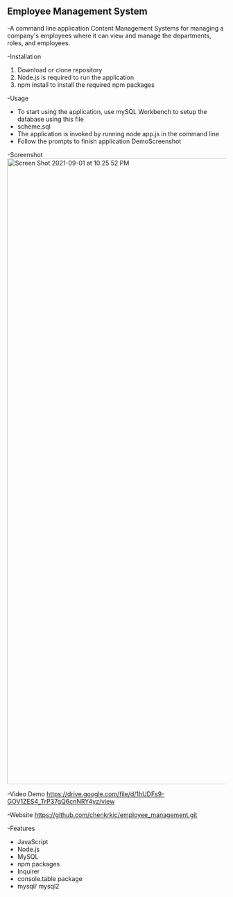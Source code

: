 ## Employee Management System

-A command line application Content Management Systems for managing a company's employees where it can view and manage the departments, roles, and employees.

-Installation
1. Download or clone repository
2. Node.js is required to run the application
3. npm install to install the required npm packages

-Usage
* To start using the application, use mySQL Workbench to setup the database using this file
* scheme.sql
* The application is invoked by running node app.js in the command line
* Follow the prompts to finish application DemoScreenshot

-Screenshot 
<img width="1440" alt="Screen Shot 2021-09-01 at 10 25 52 PM" src="https://user-images.githubusercontent.com/30817557/131791667-1532af7f-2b73-4b2d-ad2a-2e1f0904f9f9.png">

-Video Demo
https://drive.google.com/file/d/1hUDFs9-GOV1ZES4_TrP37gQ6cnNRY4yz/view

-Website
https://github.com/chenkrkic/employee_management.git

-Features
* JavaScript
* Node.js
* MySQL
* npm packages
* Inquirer
* console.table package
* mysql/ mysql2
